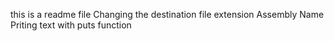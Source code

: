 this is a readme file
Changing the destination file extension
Assembly
Name
Priting text with puts function
